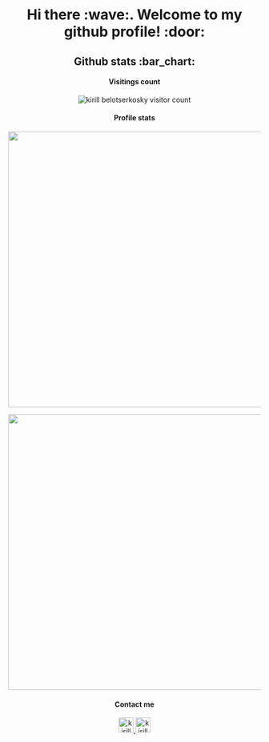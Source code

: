 <h1 align="center">Hi there :wave:. Welcome to my github profile! :door:</h2>
<h2 align="center">Github stats :bar_chart:</h2>
<h4 align="center">Visitings count</h4>
<p align="center"><img src="https://profile-counter.glitch.me/{kirfi7}/count.svg" alt="kirill belotserkosky visitor count" /></p>

<h4 align="center">Profile stats</h4>
<p align="center"><img width="550px" src="https://github-readme-stats.vercel.app/api?username=kirfi7&show_icons=true&theme=dark"/></p>
<p align="center"><img width="550px" src="https://github-readme-stats.vercel.app/api/top-langs/?username=kirfi7&hide_progress=true&theme=dark"/></p>

<h4 align="center">Contact me</h4>
<p align="center">
  <a href="https://t.me/kirfi7">
    <img src="https://www.vectorlogo.zone/logos/telegram/telegram-icon.svg" alt="kirill belotserkovsky telegram profile" height="30" width="30">
  </a>
  <a href="https://vk.com/belygnom">
    <img src="https://www.vectorlogo.zone/logos/vk/vk-icon.svg" 
    alt="kirill belotserkovsky vk profile" height="30" width="30">
  </a>  
</p>
